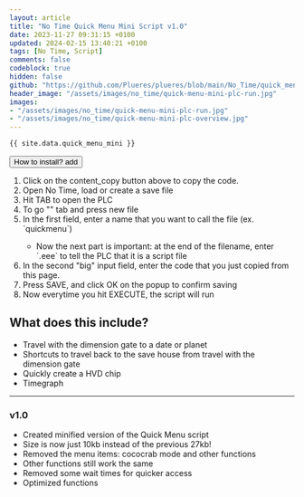 ```yaml
---
layout: article
title: "No Time Quick Menu Mini Script v1.0"
date: 2023-11-27 09:31:15 +0100
updated: 2024-02-15 13:40:21 +0100
tags: [No Time, Script]
comments: false
codeblock: true
hidden: false
github: "https://github.com/Plueres/plueres/blob/main/No_Time/quick_menu_mini.ms"
header_image: "/assets/images/no_time/quick-menu-mini-plc-run.jpg"
images:
- "/assets/images/no_time/quick-menu-mini-plc-run.jpg"
- "/assets/images/no_time/quick-menu-mini-plc-overview.jpg"
---
```

```vb
{{ site.data.quick_menu_mini }}
```

<button class="collapsible">
  How to install?
  <span class="material-symbols-rounded">add</span>
</button>
<div class="how-to-install">
  <ol>
    <li>Click on the <span class="material-symbols-rounded">content_copy</span> button above to copy the code.</li>
    <li>Open No Time, load or create a save file</li>
    <li>Hit TAB to open the PLC</li>
    <li>To go "" tab and press new file</li>
    <li>In the first field, enter a name that you want to call the file (ex. `quickmenu`) <br></li>
    <ul>
      <li>Now the next part is important: at the end of the filename, enter `.eee` to tell the PLC that it is a script
        file</li>
    </ul>
    <li>In the second "big" input field, enter the code that you just copied from this page.</li>
    <li>Press SAVE, and click OK on the popup to confirm saving</li>
    <li>Now everytime you hit EXECUTE, the script will run</li>
  </ol>
</div>

## What does this include?

- Travel with the dimension gate to a date or planet
- Shortcuts to travel back to the save house from travel with the dimension gate
- Quickly create a HVD chip
- Timegraph

---

### v1.0
- Created minified version of the Quick Menu script
- Size is now just 10kb instead of the previous 27kb!
- Removed the menu items: cococrab mode and other functions
- Other functions still work the same
- Removed some wait times for quicker access
- Optimized functions
